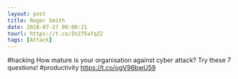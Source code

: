 ```yaml
---
layout: post
title: Roger Smith
date: 2018-07-27 00:00:21
tourl: https://t.co/Zn275afqZ2
tags: [Attack]
---
```

#hacking How mature is your organisation against cyber attack? Try these 7 questions!  #productivity https://t.co/ogV96bwU59